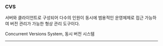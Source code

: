 ### CVS
서버와 클라이언트로 구성되어 다수의 인원이 동시에 범용적인 운영체제로 접근 가능하여 버전 관리가 가능한 형상 관리 도구이다.

Concurrent Versions System, 동시 버전 시스템
***
